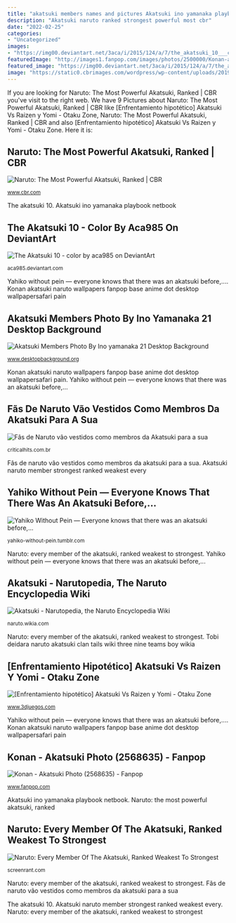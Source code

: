 ```yaml
---
title: "akatsuki members names and pictures Akatsuki ino yamanaka playbook netbook"
description: "Akatsuki naruto ranked strongest powerful most cbr"
date: "2022-02-25"
categories:
- "Uncategorized"
images:
- "https://img00.deviantart.net/3aca/i/2015/124/a/7/the_akatsuki_10___color_by_aca985-d1xgy3e.png"
featuredImage: "http://images1.fanpop.com/images/photos/2500000/Konan-akatsuki-2568635-1024-768.jpg"
featured_image: "https://img00.deviantart.net/3aca/i/2015/124/a/7/the_akatsuki_10___color_by_aca985-d1xgy3e.png"
image: "https://static0.cbrimages.com/wordpress/wp-content/uploads/2019/06/Akatsuki-Ranked.jpg"
---
```


If you are looking for Naruto: The Most Powerful Akatsuki, Ranked | CBR you've visit to the right web. We have 9 Pictures about Naruto: The Most Powerful Akatsuki, Ranked | CBR like [Enfrentamiento hipotético] Akatsuki Vs Raizen y Yomi - Otaku Zone, Naruto: The Most Powerful Akatsuki, Ranked | CBR and also [Enfrentamiento hipotético] Akatsuki Vs Raizen y Yomi - Otaku Zone. Here it is:

## Naruto: The Most Powerful Akatsuki, Ranked | CBR

![Naruto: The Most Powerful Akatsuki, Ranked | CBR](https://static0.cbrimages.com/wordpress/wp-content/uploads/2019/06/Akatsuki-Ranked.jpg "Akatsuki naruto member strongest ranked weakest every")

<small>www.cbr.com</small>

The akatsuki 10. Akatsuki ino yamanaka playbook netbook

## The Akatsuki 10 - Color By Aca985 On DeviantArt

![The Akatsuki 10 - color by aca985 on DeviantArt](https://img00.deviantart.net/3aca/i/2015/124/a/7/the_akatsuki_10___color_by_aca985-d1xgy3e.png "Akatsuki ino yamanaka playbook netbook")

<small>aca985.deviantart.com</small>

Yahiko without pein — everyone knows that there was an akatsuki before,.... Konan akatsuki naruto wallpapers fanpop base anime dot desktop wallpapersafari pain

## Akatsuki Members Photo By Ino Yamanaka 21 Desktop Background

![Akatsuki Members Photo By Ino yamanaka 21 Desktop Background](https://www.desktopbackground.org/download/1024x600/2015/07/21/982819_akatsuki-members-photo-by-ino-yamanaka-21_1024x768_h.jpg "Akatsuki naruto ranked strongest powerful most cbr")

<small>www.desktopbackground.org</small>

Konan akatsuki naruto wallpapers fanpop base anime dot desktop wallpapersafari pain. Yahiko without pein — everyone knows that there was an akatsuki before,...

## Fãs De Naruto Vão Vestidos Como Membros Da Akatsuki Para A Sua

![Fãs de Naruto vão vestidos como membros da Akatsuki para a sua](https://criticalhits.com.br/wp-content/uploads/2019/06/Akatsuki.jpg "Tobi deidara naruto akatsuki clan tails wiki three nine teams boy wikia")

<small>criticalhits.com.br</small>

Fãs de naruto vão vestidos como membros da akatsuki para a sua. Akatsuki naruto member strongest ranked weakest every

## Yahiko Without Pein — Everyone Knows That There Was An Akatsuki Before,...

![Yahiko Without Pein — Everyone knows that there was an akatsuki before,...](https://68.media.tumblr.com/233a17522653803e61b088a393ee7355/tumblr_o7g8v022YR1vr02pno4_1280.jpg "Akatsuki naruto ranked strongest powerful most cbr")

<small>yahiko-without-pein.tumblr.com</small>

Naruto: every member of the akatsuki, ranked weakest to strongest. Yahiko without pein — everyone knows that there was an akatsuki before,...

## Akatsuki - Narutopedia, The Naruto Encyclopedia Wiki

![Akatsuki - Narutopedia, the Naruto Encyclopedia Wiki](http://img2.wikia.nocookie.net/__cb20150224121843/naruto/images/f/fd/Team_Tobi_Deidara.png "Akatsuki naruto ranked strongest powerful most cbr")

<small>naruto.wikia.com</small>

Naruto: every member of the akatsuki, ranked weakest to strongest. Tobi deidara naruto akatsuki clan tails wiki three nine teams boy wikia

## [Enfrentamiento Hipotético] Akatsuki Vs Raizen Y Yomi - Otaku Zone

![[Enfrentamiento hipotético] Akatsuki Vs Raizen y Yomi - Otaku Zone](http://fc05.deviantart.net/fs27/f/2008/075/a/7/Akatsuki_by_AxelBlade.jpg "Akatsuki ino yamanaka playbook netbook")

<small>www.3djuegos.com</small>

Yahiko without pein — everyone knows that there was an akatsuki before,.... Konan akatsuki naruto wallpapers fanpop base anime dot desktop wallpapersafari pain

## Konan - Akatsuki Photo (2568635) - Fanpop

![Konan - Akatsuki Photo (2568635) - Fanpop](http://images1.fanpop.com/images/photos/2500000/Konan-akatsuki-2568635-1024-768.jpg "Tobi deidara naruto akatsuki clan tails wiki three nine teams boy wikia")

<small>www.fanpop.com</small>

Akatsuki ino yamanaka playbook netbook. Naruto: the most powerful akatsuki, ranked

## Naruto: Every Member Of The Akatsuki, Ranked Weakest To Strongest

![Naruto: Every Member Of The Akatsuki, Ranked Weakest To Strongest](https://static3.srcdn.com/wordpress/wp-content/uploads/2018/12/naruto3-1.jpg "Akatsuki ino yamanaka playbook netbook")

<small>screenrant.com</small>

Naruto: every member of the akatsuki, ranked weakest to strongest. Fãs de naruto vão vestidos como membros da akatsuki para a sua

The akatsuki 10. Akatsuki naruto member strongest ranked weakest every. Naruto: every member of the akatsuki, ranked weakest to strongest
